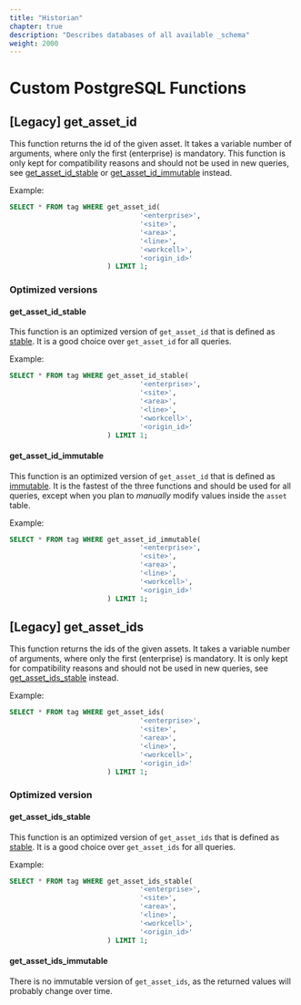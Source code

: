 ```yaml
---
title: "Historian"
chapter: true
description: "Describes databases of all available _schema"
weight: 2000
---
```


# Custom PostgreSQL Functions

## [Legacy] get_asset_id

This function returns the id of the given asset.
It takes a variable number of arguments, where only the first (enterprise) is mandatory.
This function is only kept for compatibility reasons and should not be used in new queries, see [get_asset_id_stable](#get_asset_id_stable) or [get_asset_id_immutable](#get_asset_id_immutable) instead.

Example:
```sql
SELECT * FROM tag WHERE get_asset_id(
                                '<enterprise>', 
                                '<site>', 
                                '<area>', 
                                '<line>', 
                                '<workcell>',
                                '<origin_id>'
                        ) LIMIT 1;
```

### Optimized versions

#### get_asset_id_stable

This function is an optimized version of `get_asset_id` that is defined as [stable](https://www.postgresql.org/docs/current/xfunc-volatility.html).
It is a good choice over `get_asset_id` for all queries.

Example:
```sql
SELECT * FROM tag WHERE get_asset_id_stable(
                                '<enterprise>', 
                                '<site>', 
                                '<area>', 
                                '<line>', 
                                '<workcell>',
                                '<origin_id>'
                        ) LIMIT 1;
```

#### get_asset_id_immutable

This function is an optimized version of `get_asset_id` that is defined as [immutable](https://www.postgresql.org/docs/current/xfunc-volatility.html).
It is the fastest of the three functions and should be used for all queries, except when you plan to *manually* modify values inside the `asset` table.

Example:
```sql
SELECT * FROM tag WHERE get_asset_id_immutable(
                                '<enterprise>', 
                                '<site>', 
                                '<area>', 
                                '<line>', 
                                '<workcell>',
                                '<origin_id>'
                        ) LIMIT 1;
```


## [Legacy] get_asset_ids

This function returns the ids of the given assets.
It takes a variable number of arguments, where only the first (enterprise) is mandatory.
It is only kept for compatibility reasons and should not be used in new queries, see [get_asset_ids_stable](#get_asset_ids_stable) instead.

Example:
```sql
SELECT * FROM tag WHERE get_asset_ids(
                                '<enterprise>', 
                                '<site>', 
                                '<area>', 
                                '<line>', 
                                '<workcell>',
                                '<origin_id>'
                        ) LIMIT 1;
```

### Optimized version

#### get_asset_ids_stable

This function is an optimized version of `get_asset_ids` that is defined as [stable](https://www.postgresql.org/docs/current/xfunc-volatility.html).
It is a good choice over `get_asset_ids` for all queries.

Example:
```sql
SELECT * FROM tag WHERE get_asset_ids_stable(
                                '<enterprise>', 
                                '<site>', 
                                '<area>', 
                                '<line>', 
                                '<workcell>',
                                '<origin_id>'
                        ) LIMIT 1;
```

#### get_asset_ids_immutable

There is no immutable version of `get_asset_ids`, as the returned values will probably change over time.